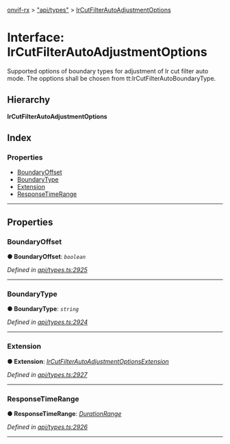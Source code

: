 [onvif-rx](../README.md) > ["api/types"](../modules/_api_types_.md) > [IrCutFilterAutoAdjustmentOptions](../interfaces/_api_types_.ircutfilterautoadjustmentoptions.md)

# Interface: IrCutFilterAutoAdjustmentOptions

Supported options of boundary types for adjustment of Ir cut filter auto mode. The opptions shall be chosen from tt:IrCutFilterAutoBoundaryType.

## Hierarchy

**IrCutFilterAutoAdjustmentOptions**

## Index

### Properties

* [BoundaryOffset](_api_types_.ircutfilterautoadjustmentoptions.md#boundaryoffset)
* [BoundaryType](_api_types_.ircutfilterautoadjustmentoptions.md#boundarytype)
* [Extension](_api_types_.ircutfilterautoadjustmentoptions.md#extension)
* [ResponseTimeRange](_api_types_.ircutfilterautoadjustmentoptions.md#responsetimerange)

---

## Properties

<a id="boundaryoffset"></a>

###  BoundaryOffset

**● BoundaryOffset**: *`boolean`*

*Defined in [api/types.ts:2925](https://github.com/patrickmichalina/onvif-rx/blob/1596479/src/api/types.ts#L2925)*

___
<a id="boundarytype"></a>

###  BoundaryType

**● BoundaryType**: *`string`*

*Defined in [api/types.ts:2924](https://github.com/patrickmichalina/onvif-rx/blob/1596479/src/api/types.ts#L2924)*

___
<a id="extension"></a>

###  Extension

**● Extension**: *[IrCutFilterAutoAdjustmentOptionsExtension](_api_types_.ircutfilterautoadjustmentoptionsextension.md)*

*Defined in [api/types.ts:2927](https://github.com/patrickmichalina/onvif-rx/blob/1596479/src/api/types.ts#L2927)*

___
<a id="responsetimerange"></a>

###  ResponseTimeRange

**● ResponseTimeRange**: *[DurationRange](_api_types_.durationrange.md)*

*Defined in [api/types.ts:2926](https://github.com/patrickmichalina/onvif-rx/blob/1596479/src/api/types.ts#L2926)*

___


